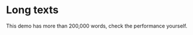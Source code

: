 # Long texts

This demo has more than 200,000 words, check the performance yourself.

<tiptap-demo name="Examples/Book"></tiptap-demo>
